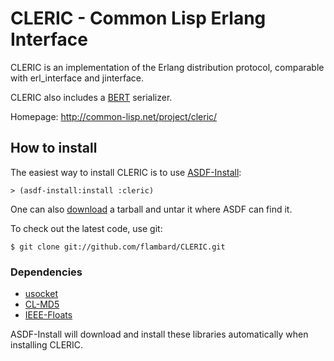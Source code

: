 CLERIC - Common Lisp Erlang Interface
=====================================

CLERIC is an implementation of the Erlang distribution protocol, comparable with
erl_interface and jinterface.

CLERIC also includes a [BERT](http://bert-rpc.org/) serializer.

Homepage: <http://common-lisp.net/project/cleric/>


How to install
--------------

The easiest way to install CLERIC is to use [ASDF-Install](http://common-lisp.net/project/asdf-install/):

    > (asdf-install:install :cleric)

One can also [download](http://common-lisp.net/project/cleric/releases/) a tarball and untar it where ASDF can find it.

To check out the latest code, use git:

    $ git clone git://github.com/flambard/CLERIC.git


### Dependencies

- [usocket](http://common-lisp.net/project/usocket/)
- [CL-MD5](http://www.cliki.net/CL-MD5)
- [IEEE-Floats](http://common-lisp.net/project/ieee-floats/)

ASDF-Install will download and install these libraries automatically when installing CLERIC.
